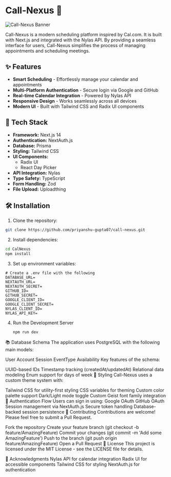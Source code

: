 # Call-Nexus 📅

![Call-Nexus Banner](https://drive.google.com/uc?export=view&id=1Yi3MDzOog1eBjRdcS9ypJ6Xk4AS4viJI)

Call-Nexus is a modern scheduling platform inspired by Cal.com. It is built with Next.js and integrated with the Nylas API. By providing a seamless interface for users, Call-Nexus simplifies the process of managing appointments and scheduling meetings.

## ✨ Features

- **Smart Scheduling** - Effortlessly manage your calendar and appointments
- **Multi-Platform Authentication** - Secure login via Google and GitHub
- **Real-time Calendar Integration** - Powered by Nylas API
- **Responsive Design** - Works seamlessly across all devices
- **Modern UI** - Built with Tailwind CSS and Radix UI components

## 🚀 Tech Stack

- **Framework:** Next.js 14
- **Authentication:** NextAuth.js
- **Database:** Prisma
- **Styling:** Tailwind CSS
- **UI Components:** 
  - Radix UI
  - React Day Picker
- **API Integration:** Nylas
- **Type Safety:** TypeScript
- **Form Handling:** Zod
- **File Upload:** Uploadthing

## 🛠️ Installation

1. Clone the repository:
```bash
git clone https://github.com/priyanshu-gupta07/call-nexus.git
```
2. Install dependencies:
```bash
cd CalNexus
npm install
```
3. Set up environment variables:
```text
# Create a .env file with the following
DATABASE_URL=
NEXTAUTH_URL=
NEXTAUTH_SECRET=
GITHUB_ID=
GITHUB_SECRET=
GOOGLE_CLIENT_ID=
GOOGLE_CLIENT_SECRET=
NYLAS_CLIENT_ID=
NYLAS_API_KEY=
```
4. Run the Development Server
   ```bash
   npm run dev
   ```
📚 Database Schema
The application uses PostgreSQL with the following main models:

User
Account
Session
EventType
Availability
Key features of the schema:

UUID-based IDs
Timestamp tracking (createdAt/updatedAt)
Relational data modeling
Enum support for days of week
🎨 Styling
Call-Nexus uses a custom theme system with:

Tailwind CSS for utility-first styling
CSS variables for theming
Custom color palette support
Dark/Light mode toggle
Custom Geist font family integration
🔐 Authentication Flow
Users can sign in using:
Google OAuth
GitHub OAuth
Session management via NextAuth.js
Secure token handling
Database-backed session persistence
🤝 Contributing
Contributions are welcome! Please feel free to submit a Pull Request.

Fork the repository
Create your feature branch (git checkout -b feature/AmazingFeature)
Commit your changes (git commit -m 'Add some AmazingFeature')
Push to the branch (git push origin feature/AmazingFeature)
Open a Pull Request
📄 License
This project is licensed under the MIT License - see the LICENSE file for details.

🙏 Acknowledgments
Nylas API for calendar integration
Radix UI for accessible components
Tailwind CSS for styling
NextAuth.js for authentication

